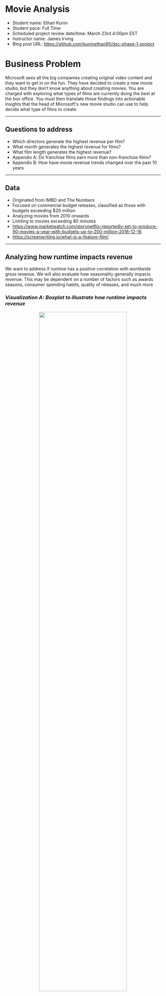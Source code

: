 #  Movie Analysis

- Student name: Ethan Kunin
- Student pace: Full Time
- Scheduled project review date/time: March 23rd 4:00pm EST
- Instructor name: James Irving
- Blog post URL: https://github.com/kuninethan95/dsc-phase-1-project

# Business Problem

Microsoft sees all the big companies creating original video content and they want to get in on the fun. They have decided to create a new movie studio, but they don’t know anything about creating movies. You are charged with exploring what types of films are currently doing the best at the box office. You must then translate those findings into actionable insights that the head of Microsoft's new movie studio can use to help decide what type of films to create.





--------------------------

## Questions to address

- Which directors generate the highest revenue per film?
- What month generates the highest revenue for films?
- What film length generates the highest revenue?
- Appendix A: Do franchise films earn more than non-franchise films?
- Appendix B: How have movie revenue trends changed over the past 10 years

--------------------------------------------------------------

## Data
- Originated from IMBD and The Numbers
- Focused on commercial budget releases, classified as those with budgets exceeding $20 million 
- Analyzing movies from 2010 onwards 
- Limiting to movies exceeding 80 minutes
- https://www.marketwatch.com/storynetflix-reportedly-set-to-produce-90-movies-a-year-with-budgets-up-to-200-million-2018-12-16
- https://screenwriting.io/what-is-a-feature-film/

----------

## Analyzing how runtime impacts revenue
We want to address if runtime has a positive correlation with worldwide gross revenue. We will also evaluate how seasonality generally impacts revenue. This may be dependent on a number of factors such as awards seasons, consumer spending habits, quality of releases, and much more


### *Visualization A: Boxplot to illustrate how runtime impacts revenue*


<center><img src="./Images/output_39_0.png" width=75%></center>
                                                        
                                                       

    


### *Conclusion*
- Long movies have the highest median
- Long movies have the largest distributional spread
- Short and medium length movies have similar distributions
- Overall, the analysis suggests that 'long' movies generate higher revenues than 'short' and 'medium' lenght movies

### *Visualization B: Linear regression plot to illustrate how runtime impacts revenue*


<center><img src="./Images/output_42_0.png" width=75%></center>


### Conclusion 
- There is a positive trend between film duration and worldwide gross
- Long movies have more outlier values

# Analyze which directors generate the highest revenue
- Are the top directors generally profitable?
- How much revenue do top directors' films earn?
- Are all films that top directors produce domestically and globabally profitable
- Choosing to hone in on revenue and cost because those show the absolute impact to Microsoft balance sheet




### *Visualization A: Top 20 Directors, 2 Graphs to display WW and Mean/Sum*


<center><img src="./Images/output_64_1.png" width=75%></center>
    


### *Conclusion*
- Many of the directors on the left chart also appear on the right
- Valuable list to parse through when considering who will direct the first film
- Outliers are a valuable data point because they can make a significant impact on balance sheet




### *Visualization B: Analyze profitablity and relationship between budget and worldwide revenue for Top Directors*


<center><img src="./Images/output_76_0.png" width=75%></center>
    

### *Conclusion* 
- Positive relationship between production budget & worldwide gross
- Not all movies are domestically profitable
- All movies are profitable when comparing production budget to worldwide gross

# Analyze when the best time to release a movie is
- Create visualization based on month showing average earnings
- Analyze which season is generates the highest amount of revenue
- Analyze which month generates the highest revenue per film on average

   

    

### *Visualization A: Stacked (domestic + worldwide) bar plot showing how much revenue films generate per month on average*




<center><img src="./Images/output_87_0.png" width=75%></center>
    

    


### *Conclusion*
- June movie generate the highest revenue on average followed by May and July
- Worldwide gross is greater than domestic gross in every month



### *Visualization B: Boxplot of worldwide gross based on season*


<center><img src="./Images/output_92_0.png" width=75%></center>
    


### Conclusion 
- Spring and Summer films have the highest medians
- Spring and Summer films have larger distributions
- Corresponds with our month observations

### Apendix A: Analyze how movies have performed the past 10 years through trends
- Analyze how production costs have changed over the last 10 years
- Check if domestic versus worldwise gross move in the same directions
- Check if there are any years when costs exceeded either domestic or worldwide revenue



### *Visualization A: Lineplot of worldwide/domestic gross/cost based on year*


<center><img src="./Images/output_100_0.png" width=75%></center>


 ### *Conclusion*
 - In 2017 worldwide revenue began to decline
 - In 2018 domestic revenue began to decline
 - Production costs have steadily risen but remain relatively flat
 - Worldwide revenue has exceeded production costs every year
 - Between 2018 and 2019 production costs exceeded domestic revenue


# Apendix B: Analyze how franchises perform compared to non-franchises
- Check if franchise films generate higher worldwide revenue on aveerage than non-franchise films
- Explore how this trend has varied over the past 10 years
- See which type of film has a greater positive correlation between production buget and revenue
- Use this site to gather data: https://www.filmsite.org/


### *Visualization A: Time trend for Franchise vs. Non-Franchise movies*


<center><img src="./Images/output_128_0.png" width=75%></center>


### *Conclusion:*
- Franchise films have outperformed non-franchise films every year
- They follow a similar trend, both declined towards 2018
- Franchise films have greater standard deviation

### *Visualization B: Linear Regression Scatter Plot displaying relationship between Worldwide Gross and Production Cost for Franchise vs. Non-Franchise Films*

<center><img src="./Images/output_131_0.png" width=75%></center>

### *Conclusion:*
- Franchise films have a stronger positive relationship between revenue and cost than non-franchise films